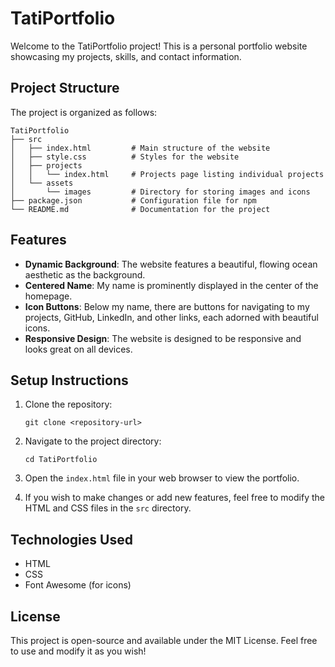 # TatiPortfolio

Welcome to the TatiPortfolio project! This is a personal portfolio website showcasing my projects, skills, and contact information.

## Project Structure

The project is organized as follows:

```
TatiPortfolio
├── src
│   ├── index.html         # Main structure of the website
│   ├── style.css          # Styles for the website
│   ├── projects
│   │   └── index.html     # Projects page listing individual projects
│   └── assets
│       └── images         # Directory for storing images and icons
├── package.json           # Configuration file for npm
└── README.md              # Documentation for the project
```

## Features

- **Dynamic Background**: The website features a beautiful, flowing ocean aesthetic as the background.
- **Centered Name**: My name is prominently displayed in the center of the homepage.
- **Icon Buttons**: Below my name, there are buttons for navigating to my projects, GitHub, LinkedIn, and other links, each adorned with beautiful icons.
- **Responsive Design**: The website is designed to be responsive and looks great on all devices.

## Setup Instructions

1. Clone the repository:
   ```
   git clone <repository-url>
   ```

2. Navigate to the project directory:
   ```
   cd TatiPortfolio
   ```

3. Open the `index.html` file in your web browser to view the portfolio.

4. If you wish to make changes or add new features, feel free to modify the HTML and CSS files in the `src` directory.

## Technologies Used

- HTML
- CSS
- Font Awesome (for icons)

## License

This project is open-source and available under the MIT License. Feel free to use and modify it as you wish!